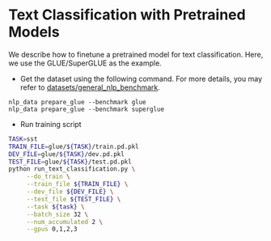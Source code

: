 # Text Classification with Pretrained Models
We describe how to finetune a pretrained model for text classification. Here, we use the 
GLUE/SuperGLUE as the example. 

- Get the dataset using the following command. For more details, you may refer 
to [datasets/general_nlp_benchmark](../datasets/general_nlp_benchmark).

```
nlp_data prepare_glue --benchmark glue
nlp_data prepare_glue --benchmark superglue
```

- Run training script

```bash
TASK=sst
TRAIN_FILE=glue/${TASK}/train.pd.pkl
DEV_FILE=glue/${TASK}/dev.pd.pkl
TEST_FILE=glue/${TASK}/test.pd.pkl
python run_text_classification.py \
     --do_train \
     --train_file ${TRAIN_FILE} \
     --dev_file ${DEV_FILE} \
     --test_file ${TEST_FILE} \
     --task ${task} \
     --batch_size 32 \
     --num_accumulated 2 \
     --gpus 0,1,2,3
```
